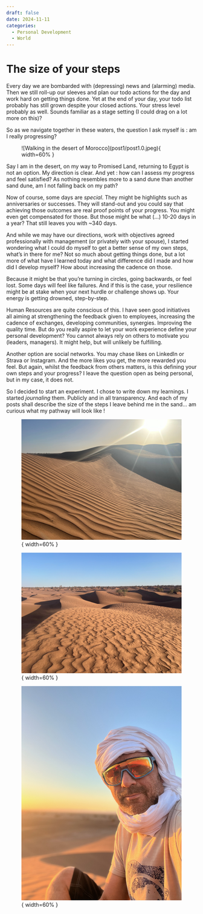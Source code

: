 ```yaml
---
draft: false 
date: 2024-11-11 
categories:
  - Personal Development
  - World
---
```


# The size of your steps

Every day we are bombarded with (depressing) news and (alarming) media. Then we still roll-up our sleeves and plan our todo actions for the day and work hard on getting things done.  Yet at the end of your day, your todo list probably has still grown despite your closed actions. Your stress level probably as well. Sounds familiar as a stage setting (I could drag on a lot more on this)?

So as we navigate together in these waters, the question I ask myself is : am I really progressing?

<figure markdown>
![Walking in the desert of Morocco](post1/post1.0.jpeg){ width=60% }
</figure>

<!-- more -->

Say I am in the desert, on my way to Promised Land, returning to Egypt is not an option. My direction is clear. And yet : how can I assess my progress and feel satisfied? As nothing resembles more to a sand dune than another sand dune, am I not falling back on my path?

<insert picture from Morocco>

Now of course, some days are *special*. They might be highlights such as anniversaries or successes. They will stand-out and you could say that achieving those outcomes are real proof points of your progress. You might even get compensated for those. But those might be what (...) 10-20 days in a year? That still leaves you with ~340 days.

And while we may have our directions, work with objectives agreed professionally with management (or privately with your spouse), I started wondering what I could do myself to get a better sense of my own steps, what’s in there for me? Not so much about getting things done, but a lot more of what have I learned today and what difference did I made and how did I develop myself? How about increasing the cadence on those.

Because it might be that you’re turning in circles, going backwards, or feel lost. Some days will feel like failures. And if this is the case, your resilience might be at stake when your next hurdle or challenge shows up. Your energy is getting drowned, step-by-step.

Human Resources are quite conscious of this. I have seen good initiatives all aiming at strengthening the feedback given to employees, increasing the cadence of exchanges, developing communities, synergies. Improving the quality time. But do you really aspire to let your work experience define your personal development? You cannot always rely on others to motivate you (leaders, managers). It might help, but will unlikely be fulfilling.

Another option are social networks. You may chase likes on LinkedIn or Strava or Instagram. And the more likes you get, the more rewarded you feel. But again, whilst the feedback from others matters, is this defining your own steps and your progress? I leave the question open as being personal, but in my case, it does not.

So I decided to start an experiment. I chose to write down my learnings. I started *journaling* them. Publicly and in all transparency. And each of my posts shall describe the size of the steps I leave behind me in the sand... am curious what my pathway will look like !

<figure markdown>

![Morocco Desert Trip 2024](post1/post1.1.jpeg){ width=60% }

![Morocco Desert Trip 2024](post1/post1.2.jpeg){ width=60% }

![Me as a Berber 🏝️ 😎](post1/post1.3.jpeg){ width=60% }

</figure>